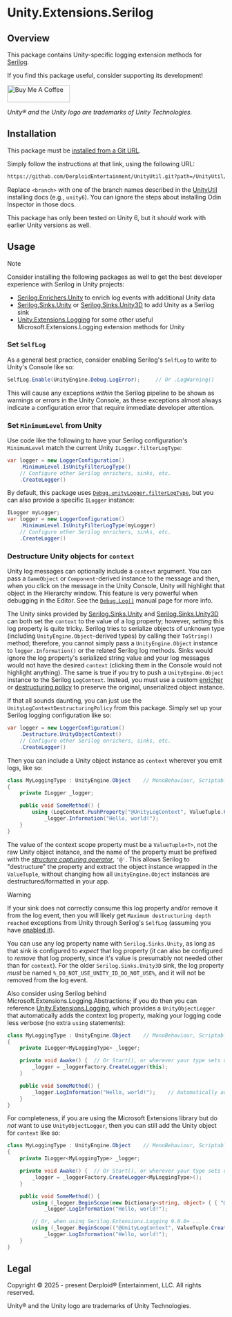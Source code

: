 # Unity.Extensions.Serilog

## Overview

This package contains Unity-specific logging extension methods for [Serilog](https://serilog.net/).

If you find this package useful, consider supporting its development!

<a href="https://www.buymeacoffee.com/shundra882n" target="_blank"><img src="https://cdn.buymeacoffee.com/buttons/v2/default-yellow.png" alt="Buy Me A Coffee" style="height: 40px !important;width: 145px !important;" ></a>

_Unity® and the Unity logo are trademarks of Unity Technologies._

## Installation

This package must be [installed from a Git URL](https://docs.unity3d.com/Manual/upm-ui-giturl.html).

Simply follow the instructions at that link, using the following URL:

```txt
https://github.com/DerploidEntertainment/UnityUtil.git?path=/UnityUtil/Assets/Unity.Extensions.Serilog#<branch>
```

Replace `<branch>` with one of the branch names described in the [UnityUtil](../../../../README.md#installing) installing docs (e.g., `unity6`).
You can ignore the steps about installing Odin Inspector in those docs.

This package has only been tested on Unity 6, but it _should_ work with earlier Unity versions as well.

## Usage

> [!NOTE]
> Consider installing the following packages as well to get the best developer experience with Serilog in Unity projects:
>
> - [Serilog.Enrichers.Unity](../Serilog.Enrichers.Unity/README.md) to enrich log events with additional Unity data
> - [Serilog.Sinks.Unity](../Serilog.Sinks.Unity/README.md) or [Serilog.Sinks.Unity3D](https://github.com/KuraiAndras/Serilog.Sinks.Unity3D) to add Unity as a Serilog sink
> - [Unity.Extensions.Logging](../Unity.Extensions.Logging/README.md) for some other useful Microsoft.Extensions.Logging extension methods for Unity

### Set `SelfLog`

As a general best practice, consider enabling Serilog's `SelfLog` to write to Unity's Console like so:

```cs
SelfLog.Enable(UnityEngine.Debug.LogError);     // Or .LogWarning()
```

This will cause any exceptions _within_ the Serilog pipeline to be shown as warnings or errors in the Unity Console,
as these exceptions almost always indicate a configuration error that require immediate developer attention.

### Set `MinimumLevel` from Unity

Use code like the following to have your Serilog configuration's `MinimumLevel` match the current Unity `ILogger.filterLogType`:

```cs
var logger = new LoggerConfiguration()
    .MinimumLevel.IsUnityFilterLogType()
    // Configure other Serilog enrichers, sinks, etc.
    .CreateLogger()
```

By default, this package uses [`Debug.unityLogger.filterLogType`](https://docs.unity3d.com/ScriptReference/Logger-filterLogType.html),
but you can also provide a specific `ILogger` instance:

```cs
ILogger myLogger;
var logger = new LoggerConfiguration()
    .MinimumLevel.IsUnityFilterLogType(myLogger)
    // Configure other Serilog enrichers, sinks, etc.
    .CreateLogger()
```

### Destructure Unity objects for `context`

Unity log messages can optionally include a `context` argument.
You can pass a `GameObject` or `Component`-derived instance to the message and then,
when you click on the message in the Unity Console, Unity will highlight that object in the Hierarchy window.
This feature is very powerful when debugging in the Editor.
See the [`Debug.Log()`](https://docs.unity3d.com/ScriptReference/Debug.Log.html) manual page for more info.

The Unity sinks provided by [Serilog.Sinks.Unity](../Serilog.Sinks.Unity/README.md) and [Serilog.Sinks.Unity3D](https://github.com/KuraiAndras/Serilog.Sinks.Unity3D) can both set the `context` to the value of a log property; however, _setting_ this log property is quite tricky.
Serilog tries to serialize objects of unknown type (including `UnityEngine.Object`-derived types) by calling their `ToString()` method;
therefore, you cannot simply pass a `UnityEngine.Object` instance to `logger.Information()` or the related Serilog log methods.
Sinks would ignore the log property's serialized string value and your log messages would not have the desired `context`
(clicking them in the Console would not highlight anything).
The same is true if you try to push a `UnityEngine.Object` instance to the Serilog `LogContext`.
Instead, you must use a custom [enricher](https://github.com/serilog/serilog/wiki/Enrichment)
or [destructuring policy](https://github.com/serilog/serilog/wiki/Structured-Data#preserving-object-structure)
to preserve the original, unserialized object instance.

If that all sounds daunting, you can just use the `UnityLogContextDestructuringPolicy` from this package.
Simply set up your Serilog logging configuration like so:

```cs
var logger = new LoggerConfiguration()
    .Destructure.UnityObjectContext()
    // Configure other Serilog enrichers, sinks, etc.
    .CreateLogger()
```

Then you can include a Unity object instance as `context` wherever you emit logs, like so:

```cs
class MyLoggingType : UnityEngine.Object    // MonoBehaviour, ScriptableObject, etc.
{
    private ILogger _logger;

    public void SomeMethod() {
        using (LogContext.PushProperty("@UnityLogContext", ValueTuple.Create(this)))
            _logger.Information("Hello, world!");
    }
}
```

The value of the context scope property must be a `ValueTuple<T>`, not the raw Unity object instance,
and the name of the property must be prefixed with the [_structure capturing operator_](https://messagetemplates.org/#operators), `'@'`.
This allows Serilog to "destructure" the property and extract the object instance wrapped in the `ValueTuple`,
without changing how all `UnityEngine.Object` instances are destructured/formatted in your app.

> [!WARNING]
> If your sink does not correctly consume this log property and/or remove it from the log event,
> then you will likely get `Maximum destructuring depth reached` exceptions from Unity through Serilog's `SelfLog`
> (assuming you have [enabled it](#set-selflog)).

You can use any log property name with `Serilog.Sinks.Unity`, as long as that sink is configured to _expect_ that log property
(it can also be configured to _remove_ that log property, since it's value is presumably not needed other than for `context`).
For the older `Serilog.Sinks.Unity3D` sink, the log property _must_ be named `%_DO_NOT_USE_UNITY_ID_DO_NOT_USE%`, and it will not be removed from the log event.

Also consider using Serilog behind Microsoft.Extensions.Logging.Abstractions;
if you do then you can reference [Unity.Extensions.Logging](../Unity.Extensions.Logging/README.md),
which provides a `UnityObjectLogger` that automatically adds the context log property,
making your logging code less verbose (no extra `using` statements):

```cs
class MyLoggingType : UnityEngine.Object    // MonoBehaviour, ScriptableObject, etc.
{
    private ILogger<MyLoggingType> _logger;

    private void Awake() {  // Or Start(), or wherever your type sets up its logger
        _logger = _loggerFactory.CreateLogger(this);
    }

    public void SomeMethod() {
        _logger.LogInformation("Hello, world!");    // Automatically adds log property for `this`, to be used as `context` in sinks
    }
}
```

For completeness, if you are using the Microsoft Extensions library but do _not_ want to use `UnityObjectLogger`,
then you can still add the Unity object for `context` like so:

```cs
class MyLoggingType : UnityEngine.Object    // MonoBehaviour, ScriptableObject, etc.
{
    private ILogger<MyLoggingType> _logger;

    private void Awake() {  // Or Start(), or wherever your type sets up its logger
        _logger = _loggerFactory.CreateLogger<MyLoggingType>();
    }

    public void SomeMethod() {
        using (_logger.BeginScope(new Dictionary<string, object> { { "@UnityLogContext", ValueTuple.Create(this) } }))
            _logger.LogInformation("Hello, world!");

        // Or, when using Serilog.Extensions.Logging 9.0.0+ ...
        using (_logger.BeginScope(("@UnityLogContext", ValueTuple.Create(this))))
            _logger.LogInformation("Hello, world!");
    }
}
```

## Legal

Copyright © 2025 - present Derploid® Entertainment, LLC. All rights reserved.

Unity® and the Unity logo are trademarks of Unity Technologies.
